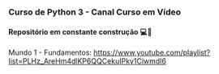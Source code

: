 ### Curso de Python 3 - Canal Curso em Vídeo

#### Repositório em constante construção :computer::hammer:

Mundo 1 - Fundamentos: https://www.youtube.com/playlist?list=PLHz_AreHm4dlKP6QQCekuIPky1CiwmdI6
